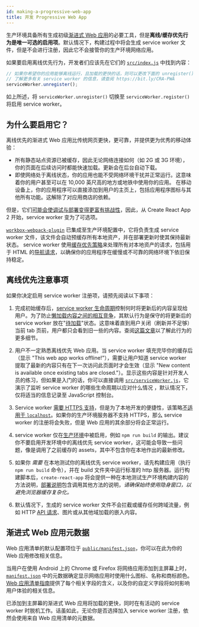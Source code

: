 ```yaml
---
id: making-a-progressive-web-app
title: 开发 Progressive Web App
---
```


生产环境具备所有生成初级[渐进式 Web 应用](https://developers.google.com/web/progressive-web-apps/)的必要工具，但是**离线/缓存优先行为是唯一可选的启用项**。默认情况下，构建过程中将会生成 service worker 文件，但是不会进行注册，因此它不会接管你的生产环境网络应用。

如果要启用离线优先行为，开发者们应该先在它们的 [`src/index.js`](https://github.com/facebook/create-react-app/blob/master/packages/cra-template/template/src/index.js) 中找到内容：

```js
// 如果你希望你的应用能够离线运行，且加载的更快的话，则可以更改下面的 unregister() 至 register()。请注意，这存在一些陷阱。
// 了解更多有关 service worker 的信息，请查阅 https://bit.ly/CRA-PWA
serviceWorker.unregister();
```

如上所述，将 `serviceWorker.unregister()` 切换至 `serviceWorker.register()` 将启用 service worker。

## 为什么要启用它？

离线优先的渐进式 Web 应用比传统网页更快，更可靠，并提供更为优秀的移动体验：

- 所有静态站点资源已被缓存，因此无论网络连接如何（如 2G 或 3G 环境），你的页面在后续访问时都能快速加载。更新会在后台自动下载。
- 即使网络处于离线状态，你的应用也能不受网络环境干扰并正常运行。这意味着你的用户甚至可以在 10,000 英尺高的地方或地铁中使用你的应用。
在移动设备上，你的应用程序可以直接添加到用户的主页上，包括应用程序图标与其他所有功能。这解除了对应用商店的依赖。

但是，它们[可能会使调试与部署变得更富有挑战性](https://github.com/facebook/create-react-app/issues/2398)，因此，从 Create React App 2 开始，service worker 变为了可选项。

[`workbox-webpack-plugin`](https://developers.google.com/web/tools/workbox/modules/workbox-webpack-plugin) 已集成至生产环境配置中，它将负责生成 service worker 文件，该文件会自动预缓存所有本地资产，并在部署更新时使其保持最新状态。
service worker 使用[缓存优先策略](https://developers.google.com/web/fundamentals/instant-and-offline/offline-cookbook/#cache-falling-back-to-network)来处理所有对本地资产的请求，包括用于 HTML 的[导航请求](https://developers.google.com/web/fundamentals/primers/service-workers/high-performance-loading#first_what_are_navigation_requests)，以确保你的应用程序在缓慢或不可靠的网络环境下依旧保持稳定。

## 离线优先注意事项

如果你决定启用 service worker 注册项，请预先阅读以下事项：

1. 完成初始缓存后，[service worker 生命周期](https://developers.google.com/web/fundamentals/primers/service-workers/lifecycle)控制何时将更新后的内容呈现给用户。为了防止[懒加载内容之间的相互竞争](https://github.com/facebook/create-react-app/issues/3613#issuecomment-353467430)，其默认行为是保守的将更新后的 service worker 放在"[待加载](https://developers.google.com/web/fundamentals/primers/service-workers/lifecycle#waiting)"状态。这意味着直到用户关闭（刷新并不足够）当前 tab 页前，用户都只会看到旧一些的内容。查阅[这篇文章](https://jeffy.info/2018/10/10/sw-in-c-r-a.html)以了解此行为的更多细节。

 2. 用户不一定熟悉离线优先 Web 应用。当 service worker 填充完毕你的缓存后（显示 "This web app works offline!"），需要让用户知道 service worker 提取了最新的内容只有在下一次访问此页面时才会生效（显示 "New content is available once existing tabs are closed."）。显示这些内容是针对开发人员的练习，但如果是入门的话，你可以直接调用 [`src/serviceWorker.js`](https://github.com/facebook/create-react-app/blob/master/packages/react-scripts/template/src/serviceWorker.js)，它演示了监听 service worker 的哪些生命周期以应对什么情况 ，默认情况下，仅将适当的信息记录至 JavaScript 控制台。

3. Service worker [需要 HTTPS 支持](https://developers.google.com/web/fundamentals/getting-started/primers/service-workers#you_need_https)，但是为了本地开发的便捷性，该策略[不适用于 `localhost`](https://stackoverflow.com/questions/34160509/options-for-testing-service-workers-via-http/34161385#34161385)。如果你的生产环境服务器不支持 HTTPS，那么 service worker 的注册将会失败，但是 Web 应用的其余部分将会正常运行。

4. service worker 仅在[生产环境](deployment.md)中被启用，例如 `npm run build` 的输出。建议你不要启用开发环境中的离线优先 service worker，这可能会导致一些问题，像是调用了之前缓存的 assets，其中不包含你在本地作出的最新修改。

5. 如果你 _需要_ 在本地测试你的离线优先 service worker，请先构建应用（执行 `npm run build` 命令），并在 build 文件夹中运行标准的 http 服务器。运行构建脚本后，`create-react-app` 将会提供一种在本地测试生产环境构建内容的方法说明，[部署说明](deployment.md)包含调用其他方法的说明，_请确保始终使用隐身窗口，以避免浏览器缓存复杂化。_

6. 默认情况下，生成的 service worker 文件不会拦截或缓存任何跨域流量，例如 HTTP [API 请求](integrating-with-an-api-backend.md)、图片或从其他域加载的嵌入内容。

## 渐进式 Web 应用元数据

Web 应用清单的默认配置项位于 [`public/manifest.json`](https://github.com/facebook/create-react-app/blob/master/packages/react-scripts/template/public/manifest.json)，你可以在此为你的 Web 应用修改相关信息。

当用户在使用 Android 上的 Chrome 或 Firefox 将网络应用添加到主屏幕上时，[`manifest.json`](https://github.com/facebook/create-react-app/blob/master/packages/react-scripts/template/public/manifest.json) 中的元数据确定显示网络应用时使用什么图标、名称和商标颜色。[Web 应用清单指南](https://developers.google.com/web/fundamentals/engage-and-retain/web-app-manifest/)提供了每个相关字段的含义，以及你的自定义字段将如何影响用户体验的相关信息。

已添加到主屏幕的渐进式 Web 应用将加载的更快，同时在有活动的 service worker 时脱机工作。话虽如此，无论你是否选择加入 service worker 注册，依然会使用来自 Web 应用清单的元数据。

